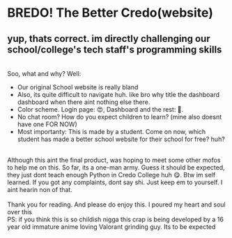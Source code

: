 <h1>BREDO! The Better Credo(website)</h1>
<h2>yup, thats correct. im directly challenging our school/college's tech staff's programming skills</h2>
<br>
Soo, what and why? Well:
<ul>
  <li>Our original School website is really bland</li>
  <li>Also, its quite difficult to navigate huh. like bro why title the dashboard dashboard when there aint nothing else there.</li>
  <li>Color scheme. Login page: 😍, Dashboard and the rest: 🥴.</li>
  <li>No chat room? How do you expect children to learn? (mine also doesnt have one FOR NOW)</li>
  <li>Most importanty: This is made by a student. Come on now, which student has made a better school website for their school for free? huh?</li>
</ul>
<br>
Although this aint the final product, was hoping to meet some other mofos to help me on this. So far, its a one-man army. Guess it should be expected, they just dont teach enough Python in Credo College huh 😋. Btw im self learned.
If you got any complaints, dont say shi. Just keep em to yourself. I aint hearin non of that.
<br>
<br>
Thank you for reading. And please do enjoy this. I poured my heart and soul over this
<br>
PS: if you think this is so childish nigga this crap is being developed by a 16 year old immature anime loving Valorant grinding guy. Its to be expected
<br><br><br><br>
